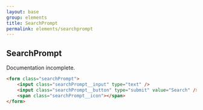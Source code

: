 ```yaml
---
layout: base
group: elements
title: SearchPrompt
permalink: elements/searchprompt
---
```


## SearchPrompt

<p class="hint hint--error">Documentation incomplete.</p>

```html
<form class="searchPrompt">
    <input class="searchPrompt__input" type="text" />
    <input class="searchPrompt__button" type="submit" value="Search" />
    <span class="searchPrompt__icon"></span>
</form>
```